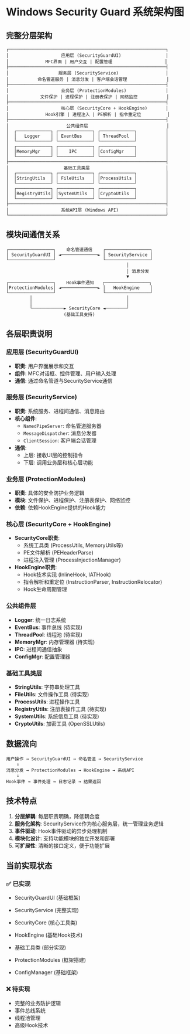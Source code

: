 # Windows Security Guard 系统架构图

## 完整分层架构

```
┌────────────────────────────────────────────────────────────┐
│                    应用层 (SecurityGuardUI)                 │
│              MFC界面 | 用户交互 | 配置管理                    │
├────────────────────────────────────────────────────────────┤
│                   服务层 (SecurityService)                  │
│           命名管道服务 | 消息分发 | 客户端会话管理               │
├────────────────────────────────────────────────────────────┤
│                    业务层 (ProtectionModules)               │
│            文件保护 | 进程保护 | 注册表保护 | 网络监控           │
├────────────────────────────────────────────────────────────┤
│                    核心层 (SecurityCore + HookEngine)       │
│              Hook引擎 | 进程注入 | PE解析 | 指令重定位          │
├────────────────────────────────────────────────────────────┤
│                      公共组件层                              │
│  ┌─────────────┐ ┌─────────────┐ ┌─────────────┐           │
│  │   Logger    │ │ EventBus    │ │ ThreadPool  │           │
│  └─────────────┘ └─────────────┘ └─────────────┘           │
│  ┌─────────────┐ ┌─────────────┐ ┌─────────────┐           │
│  │MemoryMgr    │ │    IPC      │ │ConfigMgr    │           │
│  └─────────────┘ └─────────────┘ └─────────────┘           │
├────────────────────────────────────────────────────────────┤
│                     基础工具类层                             │
│  ┌─────────────┐ ┌─────────────┐ ┌─────────────┐           │
│  │StringUtils  │ │ FileUtils   │ │ProcessUtils │           │
│  └─────────────┘ └─────────────┘ └─────────────┘           │
│  ┌─────────────┐ ┌─────────────┐ ┌─────────────┐           │
│  │RegistryUtils│ │SystemUtils  │ │CryptoUtils  │           │
│  └─────────────┘ └─────────────┘ └─────────────┘           │
├────────────────────────────────────────────────────────────┤
│                    系统API层 (Windows API)                  │
└────────────────────────────────────────────────────────────┘
```

## 模块间通信关系

```
┌─────────────────┐    命名管道通信    ┌─────────────────┐
│ SecurityGuardUI │ ◄──────────────► │ SecurityService │
└─────────────────┘                  └─────────────────┘
                                              │
                                              │ 消息分发
                                              ▼
┌─────────────────┐    Hook事件通知   ┌─────────────────┐
│ProtectionModules│ ◄──────────────► │   HookEngine    │
└─────────────────┘                  └─────────────────┘
         │                                    │
         │                                    │
         └────────────► SecurityCore ◄────────┘
                      (基础工具支持)
```

## 各层职责说明

### 应用层 (SecurityGuardUI)
- **职责**: 用户界面展示和交互
- **组件**: MFC对话框、控件管理、用户输入处理
- **通信**: 通过命名管道与SecurityService通信

### 服务层 (SecurityService)
- **职责**: 系统服务、进程间通信、消息路由
- **核心组件**:
  - `NamedPipeServer`: 命名管道服务器
  - `MessageDispatcher`: 消息分发器
  - `ClientSession`: 客户端会话管理
- **通信**: 
  - 上层: 接收UI层的控制指令
  - 下层: 调用业务层和核心层功能

### 业务层 (ProtectionModules)
- **职责**: 具体的安全防护业务逻辑
- **模块**: 文件保护、进程保护、注册表保护、网络监控
- **依赖**: 依赖HookEngine提供的Hook能力

### 核心层 (SecurityCore + HookEngine)
- **SecurityCore职责**: 
  - 系统工具类 (ProcessUtils, MemoryUtils等)
  - PE文件解析 (PEHeaderParse)
  - 进程注入管理 (ProcessInjectionManager)
- **HookEngine职责**:
  - Hook技术实现 (InlineHook, IATHook)
  - 指令解析和重定位 (InstructionParser, InstructionRelocator)
  - Hook生命周期管理

### 公共组件层
- **Logger**: 统一日志系统
- **EventBus**: 事件总线 (待实现)
- **ThreadPool**: 线程池 (待实现)
- **MemoryMgr**: 内存管理器 (待实现)
- **IPC**: 进程间通信抽象
- **ConfigMgr**: 配置管理器

### 基础工具类层
- **StringUtils**: 字符串处理工具
- **FileUtils**: 文件操作工具 (待实现)
- **ProcessUtils**: 进程操作工具
- **RegistryUtils**: 注册表操作工具 (待实现)
- **SystemUtils**: 系统信息工具 (待实现)
- **CryptoUtils**: 加密工具 (OpenSSLUtils)

## 数据流向

```
用户操作 → SecurityGuardUI → 命名管道 → SecurityService 
    ↓
消息分发 → ProtectionModules → HookEngine → 系统API
    ↓
Hook事件 → 事件处理 → 日志记录 → 结果返回
```

## 技术特点

1. **分层解耦**: 每层职责明确，降低耦合度
2. **服务化架构**: SecurityService作为核心服务层，统一管理业务逻辑
3. **事件驱动**: Hook事件驱动的异步处理机制
4. **模块化设计**: 支持功能模块的独立开发和部署
5. **可扩展性**: 清晰的接口定义，便于功能扩展

## 当前实现状态

### ✅ 已实现
- SecurityGuardUI (基础框架)
- SecurityService (完整实现)
- SecurityCore (核心工具类)
- HookEngine (基础Hook技术)
- 基础工具类 (部分实现)

- ProtectionModules (框架搭建)
- ConfigManager (基础框架)

### ❌ 待实现
- 完整的业务防护逻辑
- 事件总线系统
- 线程池管理
- 高级Hook技术